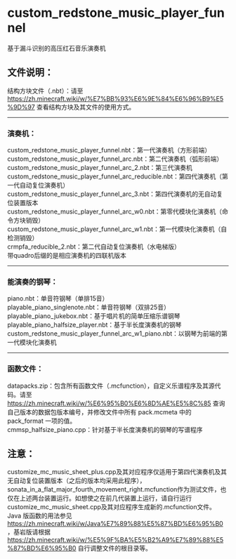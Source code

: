 # custom_redstone_music_player_funnel  
基于漏斗识别的高压红石音乐演奏机  
## 文件说明：  
结构方块文件（.nbt）：请至 https://zh.minecraft.wiki/w/%E7%BB%93%E6%9E%84%E6%96%B9%E5%9D%97 查看结构方块及其文件的使用方式。  

---

### 演奏机：  
custom_redstone_music_player_funnel.nbt：第一代演奏机（方形前端）  
custom_redstone_music_player_funnel_arc.nbt：第二代演奏机（弧形前端）  
custom_redstone_music_player_funnel_arc_2.nbt：第三代演奏机  
custom_redstone_music_player_funnel_arc_reducible.nbt：第四代演奏机（第一代自动复位演奏机）  
custom_redstone_music_player_funnel_arc_3.nbt：第四代演奏机的无自动复位装置版本  
custom_redstone_music_player_funnel_arc_w0.nbt：第零代模块化演奏机（命令方块销毁）  
custom_redstone_music_player_funnel_arc_w1.nbt：第一代模块化演奏机（自检测销毁）  
crmpfa_reducible_2.nbt：第二代自动复位演奏机（水电梯版）  
带quadro后缀的是相应演奏机的四联机版本  

---

### 能演奏的钢琴：  
piano.nbt：单音符钢琴（单排15音）  
playable_piano_singlenote.nbt：单音符钢琴（双排25音）  
playable_piano_jukebox.nbt：基于唱片机的简单压缩乐谱钢琴  
playable_piano_halfsize_player.nbt：基于半长度演奏机的钢琴  
custom_redstone_music_player_funnel_arc_w1_piano.nbt：以钢琴为前端的第一代模块化演奏机  

---

### 函数文件：  
datapacks.zip：包含所有函数文件（.mcfunction），自定义乐谱程序及其源代码。请至 https://zh.minecraft.wiki/w/%E6%95%B0%E6%8D%AE%E5%8C%85 查询自己版本的数据包版本编号，并修改文件中所有 pack.mcmeta 中的 pack_format 一项的值。  
cmmsp_halfsize_piano.cpp：针对基于半长度演奏机的钢琴的写谱程序  
## 注意：  
customize_mc_music_sheet_plus.cpp及其对应程序仅适用于第四代演奏机及其无自动复位装置版本（之后的版本均采用此程序），sonata_in_a_flat_major_fourth_movement_right.mcfunction作为测试文件，也仅在上述两台装置运行。如想使之在前几代装置上运行，请自行运行 customize_mc_music_sheet.cpp及其对应程序生成新的.mcfunction文件。  
Java 版函数的用法参见 https://zh.minecraft.wiki/w/Java%E7%89%88%E5%87%BD%E6%95%B0 ，基岩版请根据 https://zh.minecraft.wiki/w/%E5%9F%BA%E5%B2%A9%E7%89%88%E5%87%BD%E6%95%B0 自行调整文件的根目录等。  

